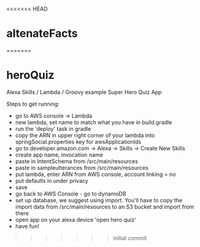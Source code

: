 <<<<<<< HEAD
# altenateFacts
=======
# heroQuiz
Alexa Skills / Lambda / Groovy example Super Hero Quiz App

Steps to get running:

- go to AWS console -> Lambda
- new lambda, set name to match what you have in build.gradle
- run the 'deploy' task in gradle
- copy the ARN in upper right corner of your lambda into springSocial.properties key for awsApplicationIds
- go to developer.amazon.com -> Alexa -> Skills -> Create New Skills
- create app name, invocation name
- paste in IntentSchema from /src/main/resources
- paste in sampleutterances from /src/main/resources
- put lambda, enter ARN from AWS console, account linking = no
- put defaults in under privacy
- save
- go back to AWS Console - go to dynamoDB
- set up database, we suggest using import. You'll have to copy the import data from /src/main/resources to an S3 bucket and import from there
- open app on your alexa device 'open hero quiz'
- have fun!
>>>>>>> initial commit
